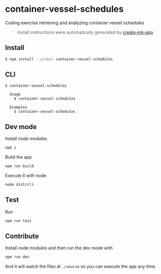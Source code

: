 # container-vessel-schedules

Coding exercise retrieving and analyzing container vessel schedules

> Install instructions were automatically generated by [create-ink-app](https://github.com/vadimdemedes/create-ink-app)

## Install

```bash
$ npm install --global container-vessel-schedules
```

## CLI

```
$ container-vessel-schedules

  Usage
    $ container-vessel-schedules

  Examples
    $ container-vessel-schedules
```

## Dev mode

Install node modules

```bash
npm i
```

Build the app

```bash
npm run build
```

Execute it with node

```bash
node dist/cli
```

## Test

Run

```bash
npm run test
```

## Contribute

Install node modules and then run the dev mode with

```bash
npm run dev
```

And it will watch the files at `./source` so you can execute the app any time.
